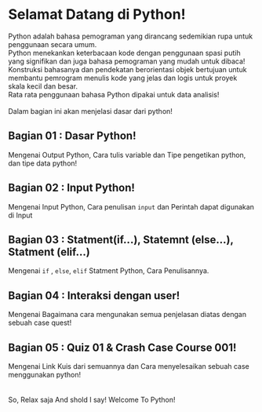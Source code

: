 # Selamat Datang di Python!

Python adalah bahasa pemograman yang dirancang sedemikian rupa untuk penggunaan secara umum.<br>
Python menekankan keterbacaan kode dengan penggunaan spasi putih yang signifikan dan juga bahasa pemograman yang mudah untuk dibaca! <br>
Konstruksi bahasanya dan pendekatan berorientasi objek bertujuan untuk membantu pemrogram menulis kode yang jelas dan logis untuk proyek skala kecil dan besar.<br>
Rata rata penggunaan bahasa Python dipakai untuk data analisis!<br>
<br>
Dalam bagian ini akan menjelasi dasar dari python!<br>
## **Bagian 01 : Dasar Python!**<br>
Mengenai Output Python, Cara tulis variable dan Tipe pengetikan python, dan tipe data python!<br>
## **Bagian 02 : Input Python!**<br>
Mengenai Input Python, Cara penulisan `input` dan Perintah dapat digunakan di Input<br>
## **Bagian 03 : Statment(if...), Statemnt (else...), Statment (elif...)**<br>
Mengenai `if` , `else`, `elif` Statment Python, Cara Penulisannya.<br>
## **Bagian 04 : Interaksi dengan user!**<br>
Mengenai Bagaimana cara mengunakan semua penjelasan diatas dengan sebuah case quest!<br>
## **Bagian 05 : Quiz 01 & Crash Case Course 001!**<br>
Mengenai Link Kuis dari semuannya dan Cara menyelesaikan sebuah case menggunakan python!<br>
<br>
<br>
So, Relax saja And shold I say! Welcome To Python!
